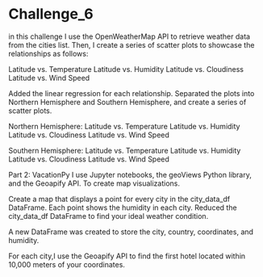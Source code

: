 # Challenge_6
in this challenge I use the OpenWeatherMap API to retrieve weather data from the cities list. Then, I create a series of scatter plots to showcase the relationships as follows:

Latitude vs. Temperature
Latitude vs. Humidity
Latitude vs. Cloudiness
Latitude vs. Wind Speed

Added the linear regression for each relationship. Separated the plots into Northern Hemisphere and Southern Hemisphere, and create a series of scatter plots. 

Northern Hemisphere:  Latitude vs. Temperature
                      Latitude vs. Humidity
                      Latitude vs. Cloudiness
                      Latitude vs. Wind Speed
  

Southern Hemisphere:  Latitude vs. Temperature
                      Latitude vs. Humidity
                      Latitude vs. Cloudiness
                      Latitude vs. Wind Speed

Part 2: VacationPy
 I use Jupyter notebooks, the geoViews Python library, and the Geoapify API. To create map visualizations.

Create a map that displays a point for every city in the city_data_df DataFrame. Each point shows the humidity in each city.
Reduced the city_data_df DataFrame to find your ideal weather condition.

 A new DataFrame was created to store the city, country, coordinates, and humidity.

For each city,I use the Geoapify API to find the first hotel located within 10,000 meters of your coordinates.

